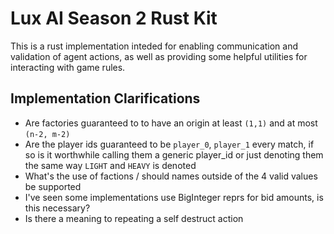 # Lux AI Season 2 Rust Kit

This is a rust implementation inteded for enabling communication and validation
of agent actions, as well as providing some helpful utilities for interacting with
game rules.

## Implementation Clarifications

- Are factories guaranteed to to have an origin at least `(1,1)` and at most
  `(n-2, m-2)`
- Are the player ids guaranteed to be `player_0`, `player_1` every match, if so
  is it worthwhile calling them a generic player_id or just denoting them the
  same way `LIGHT` and `HEAVY` is denoted
- What's the use of factions / should names outside of the 4 valid values be supported
- I've seen some implementations use BigInteger reprs for bid amounts, is this necessary?
- Is there a meaning to repeating a self destruct action
